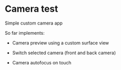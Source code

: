 # Camera test

Simple custom camera app

So far implements:

* Camera preview using a custom surface view

* Switch selected camera (front and back camera)

* Camera autofocus on touch
